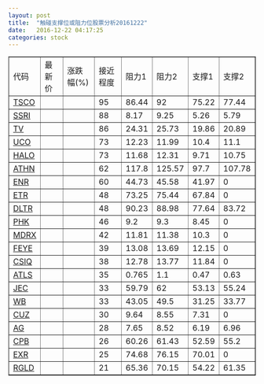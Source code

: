 ```yaml
---
layout: post
title:  "触碰支撑位或阻力位股票分析20161222"
date:   2016-12-22 04:17:25
categories: stock
---
```

<script type="text/javascript">
var stockList = []
stockList.push('gb_tsco');
stockList.push('gb_ssri');
stockList.push('gb_tv');
stockList.push('gb_uco');
stockList.push('gb_halo');
stockList.push('gb_athn');
stockList.push('gb_enr');
stockList.push('gb_etr');
stockList.push('gb_dltr');
stockList.push('gb_phk');
stockList.push('gb_mdrx');
stockList.push('gb_feye');
stockList.push('gb_csiq');
stockList.push('gb_atls');
stockList.push('gb_jec');
stockList.push('gb_wb');
stockList.push('gb_cuz');
stockList.push('gb_ag');
stockList.push('gb_cpb');
stockList.push('gb_exr');
stockList.push('gb_rgld');
</script>
<table border="1">
 <tr>
 <td>代码</td>
 <td>最新价</td>
 <td>涨跌幅(%)</td>
 <td>接近程度</td>
 <td>阻力1</td>
 <td>阻力2</td>
 <td>支撑1</td>
 <td>支撑2</td>
</tr>
  <tr id="tsco" class="green">
  <td><a href="http://stock.finance.sina.com.cn/usstock/quotes/TSCO.html" target="_blank">TSCO</a></td><td></td><td></td><td>95</td><td>86.44</td><td>92</td><td>75.22</td><td>77.44</td></tr>
  <tr id="ssri" class="red">
  <td><a href="http://stock.finance.sina.com.cn/usstock/quotes/SSRI.html" target="_blank">SSRI</a></td><td></td><td></td><td>88</td><td>8.17</td><td>9.25</td><td>5.26</td><td>5.79</td></tr>
  <tr id="tv" class="green">
  <td><a href="http://stock.finance.sina.com.cn/usstock/quotes/TV.html" target="_blank">TV</a></td><td></td><td></td><td>86</td><td>24.31</td><td>25.73</td><td>19.86</td><td>20.89</td></tr>
  <tr id="uco" class="green">
  <td><a href="http://stock.finance.sina.com.cn/usstock/quotes/UCO.html" target="_blank">UCO</a></td><td></td><td></td><td>73</td><td>12.23</td><td>11.99</td><td>10.4</td><td>11.1</td></tr>
  <tr id="halo" class="green">
  <td><a href="http://stock.finance.sina.com.cn/usstock/quotes/HALO.html" target="_blank">HALO</a></td><td></td><td></td><td>73</td><td>11.68</td><td>12.31</td><td>9.71</td><td>10.75</td></tr>
  <tr id="athn" class="green">
  <td><a href="http://stock.finance.sina.com.cn/usstock/quotes/ATHN.html" target="_blank">ATHN</a></td><td></td><td></td><td>62</td><td>117.8</td><td>125.57</td><td>97.7</td><td>107.78</td></tr>
  <tr id="enr" class="red">
  <td><a href="http://stock.finance.sina.com.cn/usstock/quotes/ENR.html" target="_blank">ENR</a></td><td></td><td></td><td>60</td><td>44.73</td><td>45.58</td><td>41.97</td><td>0</td></tr>
  <tr id="etr" class="red">
  <td><a href="http://stock.finance.sina.com.cn/usstock/quotes/ETR.html" target="_blank">ETR</a></td><td></td><td></td><td>48</td><td>73.25</td><td>75.44</td><td>67.84</td><td>0</td></tr>
  <tr id="dltr" class="green">
  <td><a href="http://stock.finance.sina.com.cn/usstock/quotes/DLTR.html" target="_blank">DLTR</a></td><td></td><td></td><td>48</td><td>90.23</td><td>88.98</td><td>77.64</td><td>83.72</td></tr>
  <tr id="phk" class="red">
  <td><a href="http://stock.finance.sina.com.cn/usstock/quotes/PHK.html" target="_blank">PHK</a></td><td></td><td></td><td>46</td><td>9.2</td><td>9.3</td><td>8.45</td><td>0</td></tr>
  <tr id="mdrx" class="green">
  <td><a href="http://stock.finance.sina.com.cn/usstock/quotes/MDRX.html" target="_blank">MDRX</a></td><td></td><td></td><td>42</td><td>11.81</td><td>11.38</td><td>10.3</td><td>0</td></tr>
  <tr id="feye" class="red">
  <td><a href="http://stock.finance.sina.com.cn/usstock/quotes/FEYE.html" target="_blank">FEYE</a></td><td></td><td></td><td>39</td><td>13.08</td><td>13.69</td><td>12.15</td><td>0</td></tr>
  <tr id="csiq" class="red">
  <td><a href="http://stock.finance.sina.com.cn/usstock/quotes/CSIQ.html" target="_blank">CSIQ</a></td><td></td><td></td><td>38</td><td>12.78</td><td>13.77</td><td>11.84</td><td>0</td></tr>
  <tr id="atls" class="red">
  <td><a href="http://stock.finance.sina.com.cn/usstock/quotes/ATLS.html" target="_blank">ATLS</a></td><td></td><td></td><td>35</td><td>0.765</td><td>1.1</td><td>0.47</td><td>0.63</td></tr>
  <tr id="jec" class="red">
  <td><a href="http://stock.finance.sina.com.cn/usstock/quotes/JEC.html" target="_blank">JEC</a></td><td></td><td></td><td>33</td><td>59.79</td><td>62</td><td>53.13</td><td>55.24</td></tr>
  <tr id="wb" class="red">
  <td><a href="http://stock.finance.sina.com.cn/usstock/quotes/WB.html" target="_blank">WB</a></td><td></td><td></td><td>33</td><td>43.05</td><td>49.5</td><td>31.25</td><td>33.77</td></tr>
  <tr id="cuz" class="red">
  <td><a href="http://stock.finance.sina.com.cn/usstock/quotes/CUZ.html" target="_blank">CUZ</a></td><td></td><td></td><td>30</td><td>9.64</td><td>8.55</td><td>7.31</td><td>0</td></tr>
  <tr id="ag" class="green">
  <td><a href="http://stock.finance.sina.com.cn/usstock/quotes/AG.html" target="_blank">AG</a></td><td></td><td></td><td>28</td><td>7.65</td><td>8.52</td><td>6.19</td><td>6.96</td></tr>
  <tr id="cpb" class="red">
  <td><a href="http://stock.finance.sina.com.cn/usstock/quotes/CPB.html" target="_blank">CPB</a></td><td></td><td></td><td>26</td><td>60.26</td><td>61.43</td><td>52.59</td><td>55.2</td></tr>
  <tr id="exr" class="red">
  <td><a href="http://stock.finance.sina.com.cn/usstock/quotes/EXR.html" target="_blank">EXR</a></td><td></td><td></td><td>25</td><td>74.68</td><td>76.15</td><td>70.01</td><td>0</td></tr>
  <tr id="rgld" class="green">
  <td><a href="http://stock.finance.sina.com.cn/usstock/quotes/RGLD.html" target="_blank">RGLD</a></td><td></td><td></td><td>21</td><td>65.36</td><td>70.15</td><td>54.22</td><td>61.35</td></tr>
</table>
